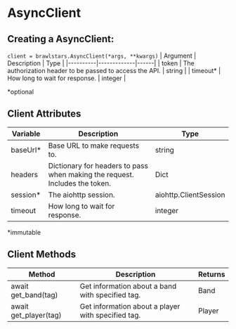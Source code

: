 # AsyncClient

## Creating a AsyncClient:
`client = brawlstars.AsyncClient(*args, **kwargs)`
| Argument | Description | Type |
|----------|-------------|------|
| token | The authorization header to be passed to access the API. | string |
| timeout* | How long to wait for response. | integer |

\*optional

## Client Attributes
| Variable | Description | Type |
|----------|-------------|------|
| baseUrl* | Base URL to make requests to. | string |
| headers | Dictionary for headers to pass when making the request. Includes the token. | Dict |
| session* | The aiohttp session. | aiohttp.ClientSession |
| timeout | How long to wait for response. | integer |

\*immutable

## Client Methods
| Method | Description | Returns |
|--------|-------------|---------|
| await get_band(tag) | Get information about a band with specified tag. | Band |
| await get_player(tag) | Get information about a player with specified tag. | Player |
